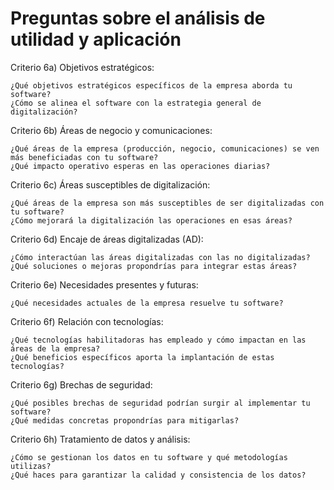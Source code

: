 # Preguntas sobre el análisis de utilidad y aplicación

Criterio 6a) Objetivos estratégicos:

    ¿Qué objetivos estratégicos específicos de la empresa aborda tu software?
    ¿Cómo se alinea el software con la estrategia general de digitalización?

Criterio 6b) Áreas de negocio y comunicaciones:

    ¿Qué áreas de la empresa (producción, negocio, comunicaciones) se ven más beneficiadas con tu software?
    ¿Qué impacto operativo esperas en las operaciones diarias?

Criterio 6c) Áreas susceptibles de digitalización:

    ¿Qué áreas de la empresa son más susceptibles de ser digitalizadas con tu software?
    ¿Cómo mejorará la digitalización las operaciones en esas áreas?

Criterio 6d) Encaje de áreas digitalizadas (AD):

    ¿Cómo interactúan las áreas digitalizadas con las no digitalizadas?
    ¿Qué soluciones o mejoras propondrías para integrar estas áreas?

Criterio 6e) Necesidades presentes y futuras:

    ¿Qué necesidades actuales de la empresa resuelve tu software?

Criterio 6f) Relación con tecnologías:

    ¿Qué tecnologías habilitadoras has empleado y cómo impactan en las áreas de la empresa?
    ¿Qué beneficios específicos aporta la implantación de estas tecnologías?

Criterio 6g) Brechas de seguridad:

    ¿Qué posibles brechas de seguridad podrían surgir al implementar tu software?
    ¿Qué medidas concretas propondrías para mitigarlas?

Criterio 6h) Tratamiento de datos y análisis:

    ¿Cómo se gestionan los datos en tu software y qué metodologías utilizas?
    ¿Qué haces para garantizar la calidad y consistencia de los datos?
